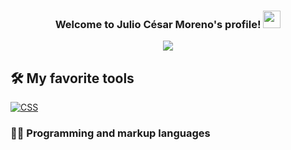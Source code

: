 <h3 align="center">
  Welcome to Julio César Moreno's profile!
  <img src="https://media.giphy.com/media/hvRJCLFzcasrR4ia7z/giphy.gif" width="28">
</h3>


<!-- Typing SVG by DenverCoder1 - https://github.com/DenverCoder1/readme-typing-svg -->
<p align="center">
  <a href="https://www.linkedin.com/in/julio-moreno-guill3n"><img src="https://readme-typing-svg.herokuapp.com/?lines=Full-stack%20web%20developer;6%2B%20years%20of%20coding%20experience;Always%20learning%20new%20things&font=Fira%20Code&center=true&width=440&height=45&color=4FF709&vCenter=true&size=22"></a>
</p>

## 🛠️ My favorite tools
  <a href="https://github.com/search?q=user%3ADenverCoder1+language%3Acss"><img alt="CSS" src="https://img.shields.io/badge/CSS-1572B6.svg?logo=css3&logoColor=white"></a>

### 👨‍💻 Programming and markup languages
